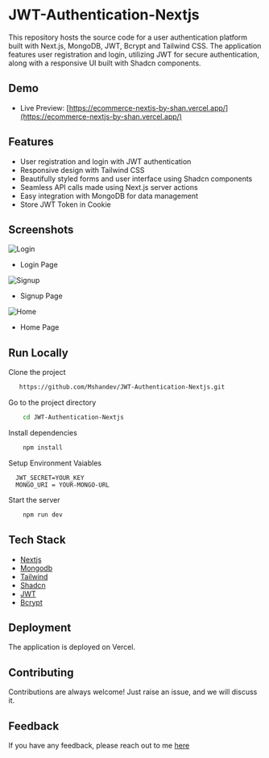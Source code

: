 # JWT-Authentication-Nextjs

This repository hosts the source code for a user authentication platform built with Next.js, MongoDB, JWT, Bcrypt and Tailwind CSS. The application features user registration and login, utilizing JWT for secure authentication, along with a responsive UI built with Shadcn components.

## Demo

- Live Preview: [https://ecommerce-nextjs-by-shan.vercel.app/](https://ecommerce-nextjs-by-shan.vercel.app/)

## Features

- User registration and login with JWT authentication
- Responsive design with Tailwind CSS
- Beautifully styled forms and user interface using Shadcn components
- Seamless API calls made using Next.js server actions
- Easy integration with MongoDB for data management
- Store JWT Token in Cookie

## Screenshots

![Login](https://i.ibb.co/ZgmyxfG/authentication-1.png)
- Login Page

![Signup](https://i.ibb.co/197H0Qb/authentication-2.png)
- Signup Page

![Home](https://i.ibb.co/1YCTtYs/authentication-3.png)
- Home Page
  
## Run Locally

Clone the project

```bash
   https://github.com/Mshandev/JWT-Authentication-Nextjs.git
```
Go to the project directory

```bash
    cd JWT-Authentication-Nextjs
```
Install dependencies

```bash
    npm install
```

Setup Environment Vaiables

```Make .env file in "root" folder and store environment Variables
  JWT_SECRET=YOUR_KEY
  MONGO_URI = YOUR-MONGO-URL
 ```

Start the server

```bash
    npm run dev
```

## Tech Stack
* [Nextjs](https://nextjs.org/)
* [Mongodb](https://www.mongodb.com/)
* [Tailwind](https://tailwindcss.com/)
* [Shadcn](https://ui.shadcn.com/)
* [JWT](https://jwt.io/)
* [Bcrypt](https://www.npmjs.com/package/bcryptjs)

## Deployment

The application is deployed on Vercel.

## Contributing

Contributions are always welcome!
Just raise an issue, and we will discuss it.

## Feedback

If you have any feedback, please reach out to me [here](https://www.linkedin.com/in/muhammad-shan-full-stack-developer/)
